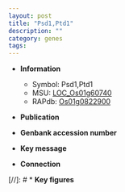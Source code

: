 ```yaml
---
layout: post
title: "Psd1,Ptd1"
description: ""
category: genes
tags: 
---
```


* **Information**  
    + Symbol: Psd1,Ptd1  
    + MSU: [LOC_Os01g60740](http://rice.uga.edu/cgi-bin/ORF_infopage.cgi?orf=LOC_Os01g60740)  
    + RAPdb: [Os01g0822900](http://rapdb.dna.affrc.go.jp/viewer/gbrowse_details/irgsp1?name=Os01g0822900)  

* **Publication**  

* **Genbank accession number**  

* **Key message**  

* **Connection**  

[//]: # * **Key figures**  


